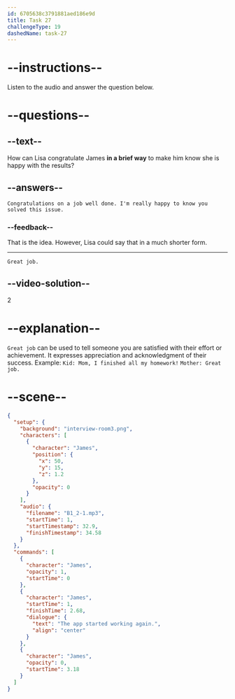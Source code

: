 ```yaml
---
id: 6705638c3791881aed186e9d
title: Task 27
challengeType: 19
dashedName: task-27
---
```


<!-- (Audio) James: The app started working again. -->

<!-- SPEAKING --> 

# --instructions--

Listen to the audio and answer the question below.

# --questions--

## --text--

How can Lisa congratulate James **in a brief way** to make him know she is happy with the results?

## --answers--

`Congratulations on a job well done. I'm really happy to know you solved this issue.`

### --feedback--

That is the idea. However, Lisa could say that in a much shorter form.

---

`Great job.`

## --video-solution--

2

# --explanation--

`Great job` can be used to tell someone you are satisfied with their effort or achievement. It expresses appreciation and acknowledgment of their success. Example: `Kid: Mom, I finished all my homework!` `Mother: Great job.`

# --scene--

```json
{
  "setup": {
    "background": "interview-room3.png",
    "characters": [
      {
        "character": "James",
        "position": {
          "x": 50,
          "y": 15,
          "z": 1.2
        },
        "opacity": 0
      }
    ],
    "audio": {
      "filename": "B1_2-1.mp3",
      "startTime": 1,
      "startTimestamp": 32.9,
      "finishTimestamp": 34.58
    }
  },
  "commands": [
    {
      "character": "James",
      "opacity": 1,
      "startTime": 0
    },
    {
      "character": "James",
      "startTime": 1,
      "finishTime": 2.68,
      "dialogue": {
        "text": "The app started working again.",
        "align": "center"
      }
    },
    {
      "character": "James",
      "opacity": 0,
      "startTime": 3.18
    }
  ]
}
```
